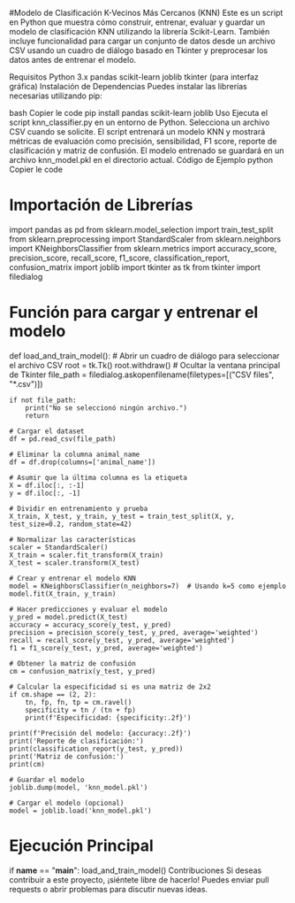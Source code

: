 #Modelo de Clasificación K-Vecinos Más Cercanos (KNN)
Este es un script en Python que muestra cómo construir, entrenar, evaluar y guardar un modelo de clasificación KNN utilizando la librería Scikit-Learn. También incluye funcionalidad para cargar un conjunto de datos desde un archivo CSV usando un cuadro de diálogo basado en Tkinter y preprocesar los datos antes de entrenar el modelo.

Requisitos
Python 3.x
pandas
scikit-learn
joblib
tkinter (para interfaz gráfica)
Instalación de Dependencias
Puedes instalar las librerías necesarias utilizando pip:

bash
Copier le code
pip install pandas scikit-learn joblib
Uso
Ejecuta el script knn_classifier.py en un entorno de Python.
Selecciona un archivo CSV cuando se solicite.
El script entrenará un modelo KNN y mostrará métricas de evaluación como precisión, sensibilidad, F1 score, reporte de clasificación y matriz de confusión.
El modelo entrenado se guardará en un archivo knn_model.pkl en el directorio actual.
Código de Ejemplo
python
Copier le code
# Importación de Librerías
import pandas as pd
from sklearn.model_selection import train_test_split
from sklearn.preprocessing import StandardScaler
from sklearn.neighbors import KNeighborsClassifier
from sklearn.metrics import accuracy_score, precision_score, recall_score, f1_score, classification_report, confusion_matrix
import joblib
import tkinter as tk
from tkinter import filedialog

# Función para cargar y entrenar el modelo
def load_and_train_model():
    # Abrir un cuadro de diálogo para seleccionar el archivo CSV
    root = tk.Tk()
    root.withdraw()  # Ocultar la ventana principal de Tkinter
    file_path = filedialog.askopenfilename(filetypes=[("CSV files", "*.csv")])

    if not file_path:
        print("No se seleccionó ningún archivo.")
        return

    # Cargar el dataset
    df = pd.read_csv(file_path)

    # Eliminar la columna animal_name
    df = df.drop(columns=['animal_name'])

    # Asumir que la última columna es la etiqueta
    X = df.iloc[:, :-1]
    y = df.iloc[:, -1]

    # Dividir en entrenamiento y prueba
    X_train, X_test, y_train, y_test = train_test_split(X, y, test_size=0.2, random_state=42)

    # Normalizar las características
    scaler = StandardScaler()
    X_train = scaler.fit_transform(X_train)
    X_test = scaler.transform(X_test)

    # Crear y entrenar el modelo KNN
    model = KNeighborsClassifier(n_neighbors=7)  # Usando k=5 como ejemplo
    model.fit(X_train, y_train)

    # Hacer predicciones y evaluar el modelo
    y_pred = model.predict(X_test)
    accuracy = accuracy_score(y_test, y_pred)
    precision = precision_score(y_test, y_pred, average='weighted')
    recall = recall_score(y_test, y_pred, average='weighted')
    f1 = f1_score(y_test, y_pred, average='weighted')

    # Obtener la matriz de confusión
    cm = confusion_matrix(y_test, y_pred)

    # Calcular la especificidad si es una matriz de 2x2
    if cm.shape == (2, 2):
        tn, fp, fn, tp = cm.ravel()
        specificity = tn / (tn + fp)
        print(f'Especificidad: {specificity:.2f}')

    print(f'Precisión del modelo: {accuracy:.2f}')
    print('Reporte de clasificación:')
    print(classification_report(y_test, y_pred))
    print('Matriz de confusión:')
    print(cm)

    # Guardar el modelo
    joblib.dump(model, 'knn_model.pkl')

    # Cargar el modelo (opcional)
    model = joblib.load('knn_model.pkl')

# Ejecución Principal
if __name__ == "__main__":
    load_and_train_model()
Contribuciones
Si deseas contribuir a este proyecto, ¡siéntete libre de hacerlo! Puedes enviar pull requests o abrir problemas para discutir nuevas ideas.
